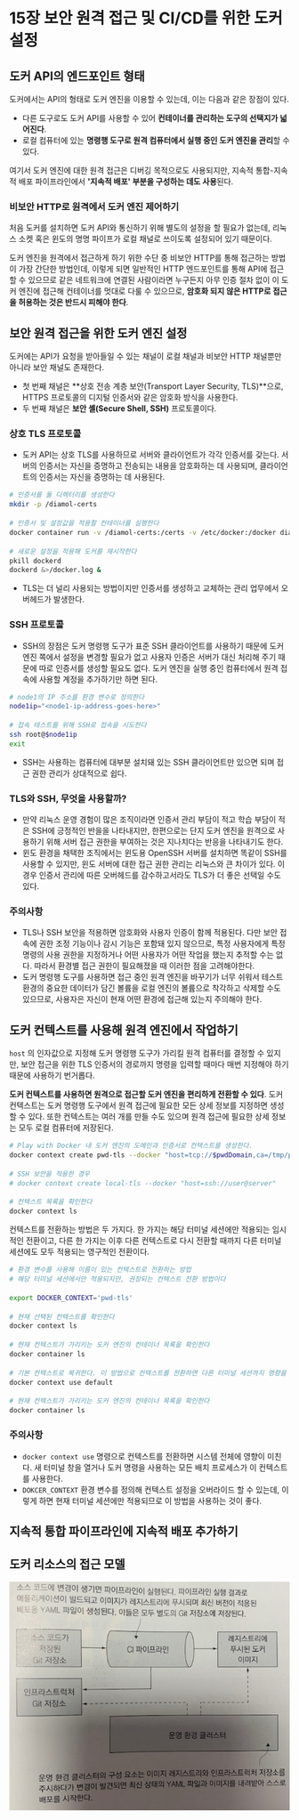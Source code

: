 # 15장 보안 원격 접근 및 CI/CD를 위한 도커 설정

## 도커 API의 엔드포인트 형태

도커에서는 API의 형태로 도커 엔진을 이용할 수 있는데, 이는 다음과 같은 장점이 있다.

* 다른 도구로도 도커 API를 사용할 수 있어 **컨테이너를 관리하는 도구의 선택지가 넓어진다**.
* 로컬 컴퓨터에 있는 **명령행 도구로 원격 컴퓨터에서 실행 중인 도커 엔진을 관리**할 수 있다.

여기서 도커 엔진에 대한 원격 접근은 디버깅 목적으로도 사용되지만, 지속적 통합-지속적 배포 파이프라인에서 **'지속적 배포' 부분을 구성하는 데도 사용**된다.

### 비보안 HTTP로 원격에서 도커 엔진 제어하기

처음 도커를 설치하면 도커 API와 통신하기 위해 별도의 설정을 할 필요가 없는데, 리눅스 소켓 혹은 윈도의 명명 파이프가 로컬 채널로 쓰이도록 설정되어 있기 때문이다.

도커 엔진을 원격에서 접근하게 하기 위한 수단 중 비보안 HTTP를 통해 접근하는 방법이 가장 간단한 방법인데, 이렇게 되면 일반적인 HTTP 엔드포인트를 통해 API에 접근할 수 있으므로 같은 네트워크에 연결된 사람이라면 누구든지 아무 인증 절차 없이 이 도커 엔진에 접근해 컨테이너를 멋대로 다룰 수 있으므로, **암호화 되지 않은 HTTP로 접근을 허용하는 것은 반드시 피해야 한다**.



## 보안 원격 접근을 위한 도커 엔진 설정

도커에는 API가 요청을 받아들일 수 있는 채널이 로컬 채널과 비보안 HTTP 채널뿐만 아니라 보안 채널도 존재한다.

* 첫 번째 채널은 **상호 전송 계층 보안(Transport Layer Security, TLS)**으로, HTTPS 프로토콜의 디지털 인증서와 같은 암호화 방식을 사용한다.
* 두 번째 채널은 **보안 셸(Secure Shell, SSH)** 프로토콜이다.

### 상호 TLS 프로토콜

* 도커 API는 상호 TLS를 사용하므로 서버와 클라이언트가 각각 인증서를 갖는다. 서버의 인증서는 자신을 증명하고 전송되는 내용을 암호화하는 데 사용되며, 클라이언트의 인증서는 자신을 증명하는 데 사용된다.

```sh
# 인증서를 둘 디렉터리를 생성한다
mkdir -p /diamol-certs

# 인증서 및 설정값을 적용할 컨테이너를 실행한다
docker container run -v /diamol-certs:/certs -v /etc/docker:/docker diamol/pwd-tls:server

# 새로운 설정을 적용해 도커를 재시작한다
pkill dockerd
dockerd &>/docker.log &
```

* TLS는 더 널리 사용되는 방법이지만 인증서를 생성하고 교체하는 관리 업무에서 오버헤드가 발생한다.

### SSH 프로토콜

* SSH의 장점은 도커 명령행 도구가 표준 SSH 클라이언트를 사용하기 때문에 도커 엔진 쪽에서 설정을 변경할 필요가 없고 사용자 인증은 서버가 대신 처리해 주기 때문에 따로 인증서를 생성할 필요도 없다. 도커 엔진을 실행 중인 컴퓨터에서 원격 접속에 사용할 계정을 추가하기만 하면 된다.

```sh
# node1의 IP 주소를 환경 변수로 정의한다
node1ip="<node1-ip-address-goes-here>"

# 접속 테스트를 위해 SSH로 접속을 시도한다
ssh root@$node1ip
exit
```

* SSH는 사용하는 컴퓨터에 대부분 설치돼 있는 SSH 클라이언트만 있으면 되며 접근 권한 관리가 상대적으로 쉽다.

### TLS와 SSH, 무엇을 사용할까?

* 만약 리눅스 운영 경험이 많은 조직이라면 인증서 관리 부담이 적고 학습 부담이 적은 SSH에 긍정적인 반을을 나타내지만, 한편으로는 단지 도커 엔진을 원격으로 사용하기 위해 서버 접근 권한을 부여하는 것은 지나치다는 반응을 나타내기도 한다.
* 윈도 환경을 채택한 조직에서는 윈도용 OpenSSH 서버를 설치하면 똑같이 SSH를 사용할 수 있지만, 윈도 서버에 대한 접근 권한 관리는 리눅스와 큰 차이가 있다. 이 경우 인증서 관리에 따른 오버헤드를 감수하고서라도 TLS가 더 좋은 선택일 수도 있다.

### 주의사항

* TLS나 SSH 보안을 적용하면 암호화와 사용자 인증이 함께 적용된다. 다만 보안 접속에 권한 조정 기능이나 감시 기능은 포함돼 있지 않으므로, 특정 사용자에게 특정 명령의 사용 권한을 지정하거나 어떤 사용자가 어떤 작업을 했는지 추적할 수는 없다. 따라서 환경별 접근 권한이 필요해졌을 때 이러한 점을 고려해야한다.
* 도커 명령행 도구를 사용하면 접근 중인 원격 엔진을 바꾸기가 너무 쉬워서 테스트 환경의 중요한 데이터가 담긴 볼륨을 로컬 엔진의 볼륨으로 착각하고 삭제할 수도 있으므로, 사용자은 자신이 현재 어떤 환경에 접근해 있는지 주의해야 한다.



## 도커 컨텍스트를 사용해 원격 엔진에서 작업하기

`host` 의 인자값으로 지정해 도커 명령행 도구가 가리킬 원격 컴퓨터를 결정할 수 있지만, 보안 접근을 위한 TLS 인증서의 경로까지 명령을 입력할 때마다 매번 지정해야 하기 때문에 사용하기 번거롭다.

**도커 컨텍스트를 사용하면 원격으로 접근할 도커 엔진을 편리하게 전환할 수 있다**. 도커 컨텍스트는 도커 명령행 도구에서 원격 접근에 필요한 모든 상세 정보를 지정하면 생성할 수 있다. 또한 컨텍스트는 여러 개를 만들 수도 있으며 원격 접근에 필요한 상세 정보는 모두 로컬 컴퓨터에 저장된다.

```sh
# Play with Docker 내 도커 엔진의 도메인과 인증서로 컨텍스트를 생성한다.
docker context create pwd-tls --docker "host=tcp://$pwdDomain,ca=/tmp/pwd-certs/ca.pem,cert=/tmp/pwd-certs/client.pem,key=/tmp/pwd-certs/client-key.pem"

# SSH 보안을 적용한 경우
# docker context create local-tls --docker "host=ssh://user@server"

# 컨텍스트 목록을 확인한다
docker context ls
```

컨텍스트를 전환하는 방법은 두 가지다. 한 가지는 해당 터미널 세션에만 적용되는 임시적인 전환이고, 다른 한 가지는 이후 다른 컨텍스트로 다시 전환할 때까지 다른 터미널 세션에도 모두 적용되는 영구적인 전환이다.

```sh
# 환경 변수를 사용해 이름이 있는 컨텍스트로 전환하는 방법
# 해당 터미널 세션에서만 적용되지만, 권장되는 컨텍스트 전환 방법이다

export DOCKER_CONTEXT='pwd-tls'

# 현재 선택된 컨텍스트를 확인한다
docker context ls

# 현재 컨텍스트가 가리키는 도커 엔진의 컨테이너 목록을 확인한다
docker container ls

# 기본 컨텍스트로 복귀한다. 이 방법으로 컨텍스트를 전환하면 다른 터미널 세션까지 영향을 미치기 때문에 바람직하지 않다
docker context use default

# 현재 컨텍스트가 가리키는 도커 엔진의 컨테이너 목록을 확인한다
docker container ls
```

### 주의사항

* `docker context use` 명령으로 컨텍스트를 전환하면 시스템 전체에 영향이 미친다. 새 터미널 창을 열거나 도커 명령을 사용하는 모든 배치 프로세스가 이 컨텍스트를 사용한다.
* `DOKCER_CONTEXT` 환경 변수를 정의해 컨텍스트 설정을 오버라이드 할 수 있는데, 이렇게 하면 현재 터미널 세션에만 적용되므로 이 방법을 사용하는 것이 좋다.



## 지속적 통합 파이프라인에 지속적 배포 추가하기





## 도커 리소스의 접근 모델

![IMG_1652](./images/IMG_1652.jpg)